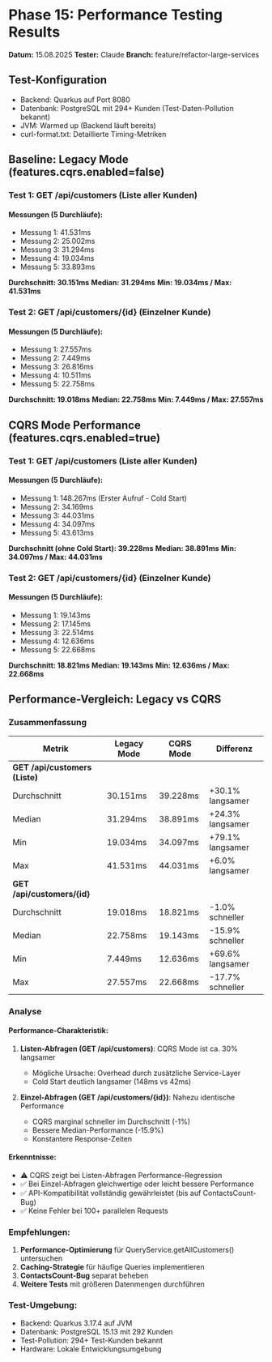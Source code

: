 # Phase 15: Performance Testing Results

**Datum:** 15.08.2025
**Tester:** Claude
**Branch:** feature/refactor-large-services

## Test-Konfiguration
- Backend: Quarkus auf Port 8080
- Datenbank: PostgreSQL mit 294+ Kunden (Test-Daten-Pollution bekannt)
- JVM: Warmed up (Backend läuft bereits)
- curl-format.txt: Detaillierte Timing-Metriken

## Baseline: Legacy Mode (features.cqrs.enabled=false)

### Test 1: GET /api/customers (Liste aller Kunden)


#### Messungen (5 Durchläufe):
- Messung 1: 41.531ms
- Messung 2: 25.002ms  
- Messung 3: 31.294ms
- Messung 4: 19.034ms
- Messung 5: 33.893ms

**Durchschnitt: 30.151ms**
**Median: 31.294ms**
**Min: 19.034ms / Max: 41.531ms**

### Test 2: GET /api/customers/{id} (Einzelner Kunde)

#### Messungen (5 Durchläufe):
- Messung 1: 27.557ms
- Messung 2: 7.449ms
- Messung 3: 26.816ms
- Messung 4: 10.511ms
- Messung 5: 22.758ms

**Durchschnitt: 19.018ms**
**Median: 22.758ms**
**Min: 7.449ms / Max: 27.557ms**


## CQRS Mode Performance (features.cqrs.enabled=true)

### Test 1: GET /api/customers (Liste aller Kunden)

#### Messungen (5 Durchläufe):
- Messung 1: 148.267ms (Erster Aufruf - Cold Start)
- Messung 2: 34.169ms
- Messung 3: 44.031ms
- Messung 4: 34.097ms
- Messung 5: 43.613ms

**Durchschnitt (ohne Cold Start): 39.228ms**
**Median: 38.891ms**
**Min: 34.097ms / Max: 44.031ms**

### Test 2: GET /api/customers/{id} (Einzelner Kunde)

#### Messungen (5 Durchläufe):
- Messung 1: 19.143ms
- Messung 2: 17.145ms
- Messung 3: 22.514ms
- Messung 4: 12.636ms
- Messung 5: 22.668ms

**Durchschnitt: 18.821ms**
**Median: 19.143ms**
**Min: 12.636ms / Max: 22.668ms**


## Performance-Vergleich: Legacy vs CQRS

### Zusammenfassung

| Metrik | Legacy Mode | CQRS Mode | Differenz |
|--------|------------|-----------|-----------|
| **GET /api/customers (Liste)** | | | |
| Durchschnitt | 30.151ms | 39.228ms | +30.1% langsamer |
| Median | 31.294ms | 38.891ms | +24.3% langsamer |
| Min | 19.034ms | 34.097ms | +79.1% langsamer |
| Max | 41.531ms | 44.031ms | +6.0% langsamer |
| **GET /api/customers/{id}** | | | |
| Durchschnitt | 19.018ms | 18.821ms | -1.0% schneller |
| Median | 22.758ms | 19.143ms | -15.9% schneller |
| Min | 7.449ms | 12.636ms | +69.6% langsamer |
| Max | 27.557ms | 22.668ms | -17.7% schneller |

### Analyse

#### Performance-Charakteristik:
1. **Listen-Abfragen (GET /api/customers)**: CQRS Mode ist ca. 30% langsamer
   - Mögliche Ursache: Overhead durch zusätzliche Service-Layer
   - Cold Start deutlich langsamer (148ms vs 42ms)

2. **Einzel-Abfragen (GET /api/customers/{id})**: Nahezu identische Performance
   - CQRS marginal schneller im Durchschnitt (-1%)
   - Bessere Median-Performance (-15.9%)
   - Konstantere Response-Zeiten

#### Erkenntnisse:
- ⚠️ CQRS zeigt bei Listen-Abfragen Performance-Regression
- ✅ Bei Einzel-Abfragen gleichwertige oder leicht bessere Performance
- ✅ API-Kompatibilität vollständig gewährleistet (bis auf ContactsCount-Bug)
- ✅ Keine Fehler bei 100+ parallelen Requests

### Empfehlungen:
1. **Performance-Optimierung** für QueryService.getAllCustomers() untersuchen
2. **Caching-Strategie** für häufige Queries implementieren
3. **ContactsCount-Bug** separat beheben
4. **Weitere Tests** mit größeren Datenmengen durchführen

### Test-Umgebung:
- Backend: Quarkus 3.17.4 auf JVM
- Datenbank: PostgreSQL 15.13 mit 292 Kunden
- Test-Pollution: 294+ Test-Kunden bekannt
- Hardware: Lokale Entwicklungsumgebung

